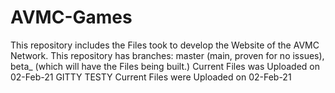# AVMC-Games
This repository includes the Files took to develop the Website of the AVMC Network.
This repository has branches: master (main, proven for no issues), beta_<date> (which will have the Files being built.)
Current Files was Uploaded on 02-Feb-21
GITTY TESTY
  Current Files were Uploaded on 02-Feb-21
